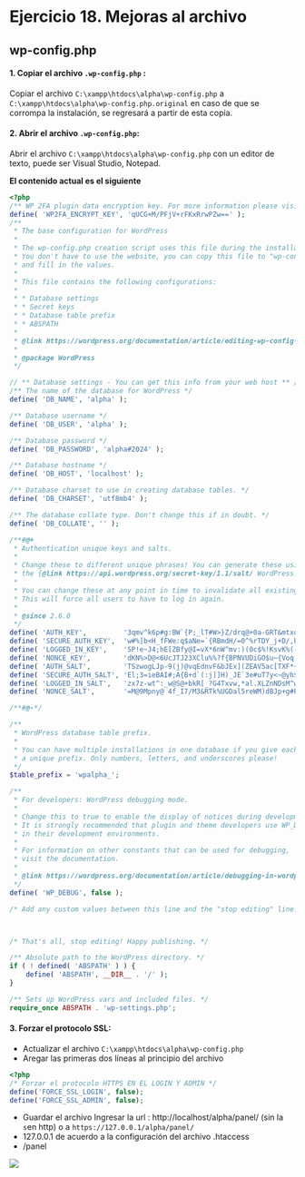 # Ejercicio 18.  Mejoras al archivo 

## wp-config.php


#### 1. Copiar el archivo `.wp-config.php` :
Copiar el archivo `C:\xampp\htdocs\alpha\wp-config.php`  a `C:\xampp\htdocs\alpha\wp-config.php.original` en caso de que se corrompa la instalación, se regresará a partir de esta copia.

#### 2.  Abrir el archivo `.wp-config.php`:
Abrir el archivo `C:\xampp\htdocs\alpha\wp-config.php` con un editor de texto, puede ser Visual Studio, Notepad.

**El contenido actual es el siguiente**
```php
<?php
/** WP 2FA plugin data encryption key. For more information please visit melapress.com */
define( 'WP2FA_ENCRYPT_KEY', 'qUCG+M/PFjV+rFKxRrwPZw==' );
/**
 * The base configuration for WordPress
 *
 * The wp-config.php creation script uses this file during the installation.
 * You don't have to use the website, you can copy this file to "wp-config.php"
 * and fill in the values.
 *
 * This file contains the following configurations:
 *
 * * Database settings
 * * Secret keys
 * * Database table prefix
 * * ABSPATH
 *
 * @link https://wordpress.org/documentation/article/editing-wp-config-php/
 *
 * @package WordPress
 */

// ** Database settings - You can get this info from your web host ** //
/** The name of the database for WordPress */
define( 'DB_NAME', 'alpha' );

/** Database username */
define( 'DB_USER', 'alpha' );

/** Database password */
define( 'DB_PASSWORD', 'alpha#2024' );

/** Database hostname */
define( 'DB_HOST', 'localhost' );

/** Database charset to use in creating database tables. */
define( 'DB_CHARSET', 'utf8mb4' );

/** The database collate type. Don't change this if in doubt. */
define( 'DB_COLLATE', '' );

/**#@+
 * Authentication unique keys and salts.
 *
 * Change these to different unique phrases! You can generate these using
 * the {@link https://api.wordpress.org/secret-key/1.1/salt/ WordPress.org secret-key service}.
 *
 * You can change these at any point in time to invalidate all existing cookies.
 * This will force all users to have to log in again.
 *
 * @since 2.6.0
 */
define( 'AUTH_KEY',         '3qmv^k6p#g:BW`{P;_lT#W>}Z/drq@+0a-GRT&mtxd#=2C:|9n/54-_Rw[?>+`d*' );
define( 'SECURE_AUTH_KEY',  'w#%]b<H_fFWe:q$aNe=`{RBmdH/=0^%rTDY_j+D/,hr=SB(|P0j{aa(syzQ$Q kV' );
define( 'LOGGED_IN_KEY',    'SP!e~J4;hE[ZBfy@I=vX*6nW^mv:)(0c$%!KsvK%(-iQW5$tHoQM-7:vxCoH@.*9' );
define( 'NONCE_KEY',        'dKN%>D@<6UcJTJ23XClu%%?f{BPNVUDiGO$u~{Voq|}(*o#WR=oQfuup0l]cgeAP' );
define( 'AUTH_SALT',        'TSzwogLJp-9(j)@vqEdnvF&bJEx](ZEAV5ac[TXF*~}2N]B@I6jV]!D9K_n0^O2o' );
define( 'SECURE_AUTH_SALT', 'El;3=ieBAI#;A{B+d`(:j]]H)_JE`3e#uT7y<~@yh$Br?rl<1.`J2VC,5JNj[Ebg' );
define( 'LOGGED_IN_SALT',   'zx7z-wt^:_w@S@+bkR[_?G4Txvw,*al.XLZnNDsM^w/r8w3ls?tBuA.Jf.Ycw[L}' );
define( 'NONCE_SALT',       '=M@9Mpny@ 4f_I7/M3&RTk%UGDal5reWM)dBJp+g#PpU5aJ,i^I8@3?{i-$?jy,i' );

/**#@-*/

/**
 * WordPress database table prefix.
 *
 * You can have multiple installations in one database if you give each
 * a unique prefix. Only numbers, letters, and underscores please!
 */
$table_prefix = 'wpalpha_';

/**
 * For developers: WordPress debugging mode.
 *
 * Change this to true to enable the display of notices during development.
 * It is strongly recommended that plugin and theme developers use WP_DEBUG
 * in their development environments.
 *
 * For information on other constants that can be used for debugging,
 * visit the documentation.
 *
 * @link https://wordpress.org/documentation/article/debugging-in-wordpress/
 */
define( 'WP_DEBUG', false );

/* Add any custom values between this line and the "stop editing" line. */



/* That's all, stop editing! Happy publishing. */

/** Absolute path to the WordPress directory. */
if ( ! defined( 'ABSPATH' ) ) {
	define( 'ABSPATH', __DIR__ . '/' );
}

/** Sets up WordPress vars and included files. */
require_once ABSPATH . 'wp-settings.php';
```

#### 3. Forzar el protocolo SSL:
- Actualizar  el archivo `C:\xampp\htdocs\alpha\wp-config.php` 
- Aregar las primeras dos líneas al principio del archivo
```php
<?php
/* Forzar el protocolo HTTPS EN EL LOGIN Y ADMIN */
define('FORCE_SSL_LOGIN', false);
define('FORCE_SSL_ADMIN', false);
```
- Guardar el archivo
Ingresar  la url : http://localhost/alpha/panel/ (sin la `s`en http) o a `https://127.0.0.1/alpha/panel/` 
- 127.0.0.1 de acuerdo a la configuración del archivo .htaccess
- /panel

![](https://i.imgur.com/HOcYjcy.png)



<!--stackedit_data:
eyJoaXN0b3J5IjpbNDgzNzMwNjI2LC03NTAyMjIyMV19
-->